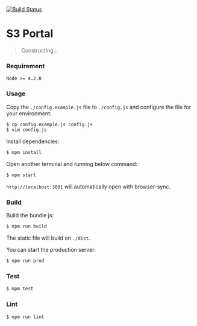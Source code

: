 [![Build Status](https://travis-ci.org/JuliusChen/s3-portal-ui.svg?branch=master)](https://travis-ci.org/JuliusChen/s3-portal-ui)

# S3 Portal

> Constructing...

### Requirement

`Node >= 4.2.0`

### Usage

Copy the `./config.example.js` file to `./config.js` and configure the file for your environment:

```sh
$ cp config.example.js config.js
$ vim config.js
```

Install dependencies:

```sh
$ npm install
```

Open another terminal and running below command:

```sh
$ npm start
```

`http://localhost:3001` will automatically open with browser-sync.

### Build

Build the bundle js:

```sh
$ npm run build
```

The static file will build on `./dist`.

You can start the production server:

```sh
$ npm run prod
```

### Test

```sh
$ npm test
```

### Lint

```sh
$ npm run lint
```

